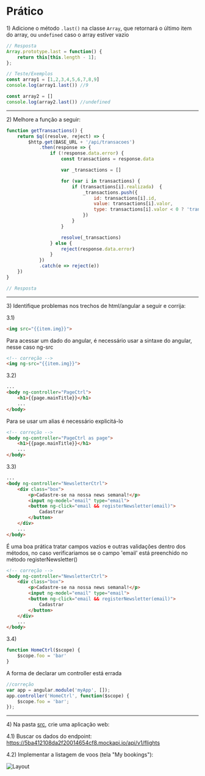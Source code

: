 # Prático

1\) Adicione o método `.last()` na classe `Array`, que retornará o último item do array, ou `undefined` caso o array estiver vazio

```js
// Resposta
Array.prototype.last = function() {
    return this[this.length - 1];
};

// Teste/Exemplos
const array1 = [1,2,3,4,5,6,7,8,9]
console.log(array1.last()) //9

const array2 = []
console.log(array2.last()) //undefined
```

---

2\) Melhore a função a seguir:

```js
function getTransactions() {
    return $q((resolve, reject) => {
        $http.get(BASE_URL + '/api/transacoes')
            .then(response => {
                if (!response.data.error) {
                    const transactions = response.data

                    var _transactions = []

                    for (var i in transactions) {
                        if (transactions[i].realizada)  {
                            _transactions.push({
                                id: transactions[i].id,
                                value: transactions[i].valor,
                                type: transactions[i].valor < 0 ? 'transference' : 'deposit',
                            })
                        }
                    }

                    resolve(_transactions)
                } else {
                    reject(response.data.error)
                }
            })
            .catch(e => reject(e))
    })
}
```

```js
// Resposta
```

---

3\) Identifique problemas nos trechos de html/angular a seguir e corrija:

3.1)
```html
<img src="{{item.img}}">
```

Para acessar um dado do angular, é necessário usar a sintaxe do angular, nesse caso ng-src

```html
<!-- correção -->
<img ng-src="{{item.img}}">
```

3.2)
```html
...
<body ng-controller="PageCtrl">
    <h1>{{page.mainTitle}}</h1>
    ...
</body>
```

Para se usar um alias é necessário explicitá-lo

```html
<!-- correção -->
<body ng-controller="PageCtrl as page">
    <h1>{{page.mainTitle}}</h1>
    ...
</body>
```

3.3)
```html
...
<body ng-controller="NewsletterCtrl">
    <div class="box">
        <p>Cadastre-se na nossa news semanal!</p>
        <input ng-model="email" type="email">
        <button ng-click="email && registerNewsletter(email)">
            Cadastrar
        </button>
    </div>
    ...
</body>
```

É uma boa prática tratar campos vazios e outras validações dentro dos métodos,  no caso verificariamos se o campo 'email' está preenchido no método registerNewsletter()

```html
<!-- correção -->
<body ng-controller="NewsletterCtrl">
    <div class="box">
        <p>Cadastre-se na nossa news semanal!</p>
        <input ng-model="email" type="email">
        <button ng-click="email && registerNewsletter(email)">
            Cadastrar
        </button>
    </div>
    ...
</body>
```

3.4)
```js
function HomeCtrl($scope) {
    $scope.foo = 'bar'
}

```

A forma de declarar um controller está errada

```js
//correção
var app = angular.module('myApp', []);
app.controller('HomeCtrl', function($scope) {
    $scope.foo = 'bar';
});
```

---

4\) Na pasta [src](./src), crie uma aplicação web:

4.1) Buscar os dados do endpoint:
https://5ba412108da2f20014654cf8.mockapi.io/api/v1/flights

4.2) Implementar a listagem de voos (tela "My bookings"):

![Layout](https://mir-s3-cdn-cf.behance.net/project_modules/1400/f21c0250028109.58ced3cbd06b1.jpg)
